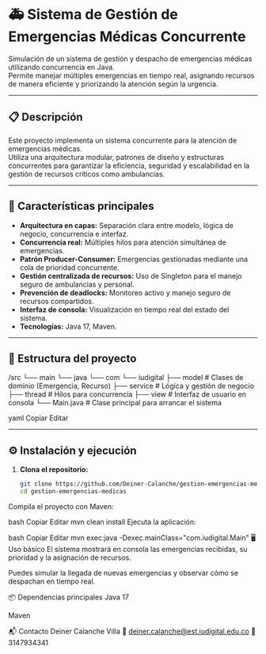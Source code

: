 # 🚑 Sistema de Gestión de Emergencias Médicas Concurrente

Simulación de un sistema de gestión y despacho de emergencias médicas utilizando concurrencia en Java.  
Permite manejar múltiples emergencias en tiempo real, asignando recursos de manera eficiente y priorizando la atención según la urgencia.

---

## 📋 Descripción

Este proyecto implementa un sistema concurrente para la atención de emergencias médicas.  
Utiliza una arquitectura modular, patrones de diseño y estructuras concurrentes para garantizar la eficiencia, seguridad y escalabilidad en la gestión de recursos críticos como ambulancias.

---

## 🚀 Características principales

- **Arquitectura en capas:** Separación clara entre modelo, lógica de negocio, concurrencia e interfaz.
- **Concurrencia real:** Múltiples hilos para atención simultánea de emergencias.
- **Patrón Producer-Consumer:** Emergencias gestionadas mediante una cola de prioridad concurrente.
- **Gestión centralizada de recursos:** Uso de Singleton para el manejo seguro de ambulancias y personal.
- **Prevención de deadlocks:** Monitoreo activo y manejo seguro de recursos compartidos.
- **Interfaz de consola:** Visualización en tiempo real del estado del sistema.
- **Tecnologías:** Java 17, Maven.

---

## 📂 Estructura del proyecto

/src
└── main
└── java
└── com
└── iudigital
├── model # Clases de dominio (Emergencia, Recurso)
├── service # Lógica y gestión de negocio
├── thread # Hilos para concurrencia
├── view # Interfaz de usuario en consola
└── Main.java # Clase principal para arrancar el sistema

yaml
Copiar
Editar

---

## ⚙️ Instalación y ejecución

1. **Clona el repositorio:**
   ```bash
   git clone https://github.com/Deiner-Calanche/gestion-emergencias-medicas
   cd gestion-emergencias-medicas
Compila el proyecto con Maven:

bash
Copiar
Editar
mvn clean install
Ejecuta la aplicación:

bash
Copiar
Editar
mvn exec:java -Dexec.mainClass="com.iudigital.Main"
🖥️ Uso básico
El sistema mostrará en consola las emergencias recibidas, su prioridad y la asignación de recursos.

Puedes simular la llegada de nuevas emergencias y observar cómo se despachan en tiempo real.

📦 Dependencias principales
Java 17

Maven

📬 Contacto
Deiner Calanche Villa
📧 deiner.calanche@est.iudigital.edu.co
📱 3147934341
